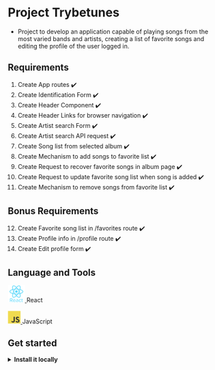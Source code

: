 # Project Trybetunes

- Project to develop an application capable of playing songs from the most varied bands and artists, creating a list of favorite songs and editing the profile of the user logged in. 

## Requirements

1. Create App routes ✔️
2. Create Identification Form ✔️
3. Create Header Component ✔️
4. Create Header Links for browser navigation ✔️
5. Create Artist search Form ✔️
6. Create Artist search API request ✔️
7. Create Song list from selected album ✔️
8. Create Mechanism to add songs to favorite list ✔️
9. Create Request to recover favorite songs in album page ✔️ 
10. Create Request to update favorite song list when song is added ✔️
11. Create Mechanism to remove songs from favorite list ✔️

## Bonus Requirements

12. Create Favorite song list in /favorites route ✔️
13. Create Profile info in /profile route ✔️
14. Create Edit profile form ✔️
 
## Language and Tools

<a href="https://reactjs.org/" target="_blank"> <img src="https://raw.githubusercontent.com/devicons/devicon/master/icons/react/react-original-wordmark.svg" alt="react" width="40" height="40"/> </a>
React
</br>
</br>
<a href="https://developer.mozilla.org/en-US/docs/Web/JavaScript" target="_blank"> <img src="https://raw.githubusercontent.com/devicons/devicon/master/icons/javascript/javascript-original.svg" alt="javascript" width="30" height="30"/> </a>
JavaScript
</br>

## Get started

<details>
  <summary><strong> Install it locally </strong></summary>
  </br>
  
  - Open terminal and create a directory in your preferred location:
  ```sh
  $ mkdir <Your directory name here>
  ```
  
  - Access directory then clone the repository:
  ```sh
  $ cd <Your directory name here>
  $ git clone git@github.com:ViniGB/Project-Trybetunes.git
  ```
  
  - Access the newly created directory:
  ```sh
  $ cd Project-Trybetunes
  ```
  
  - Install dependencies:
  ```sh
  $ npm install
  ```
</details>
